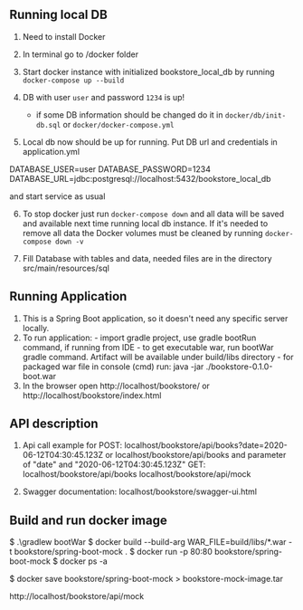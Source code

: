 ## Running local DB

1. Need to install Docker
2. In terminal go to /docker folder 
3. Start docker instance with initialized bookstore_local_db by running `docker-compose up --build`
4. DB with user `user` and password `1234` is up!
    * if some DB information should be changed do it in `docker/db/init-db.sql` or 
    `docker/docker-compose.yml`

5. Local db now should be up for running. Put DB url and credentials in application.yml 

DATABASE_USER=user
DATABASE_PASSWORD=1234
DATABASE_URL=jdbc:postgresql://localhost:5432/bookstore_local_db

and start service as usual

6. To stop docker just run `docker-compose down` and all data will be saved and available next time running local db instance.
If it's needed to remove all data the Docker volumes must be cleaned by running `docker-compose down -v`

7. Fill Database with tables and data, needed files are in the directory  src/main/resources/sql

## Running Application

1. This is a Spring Boot application, so it doesn't need any specific server locally.
2. To run application:
       - import gradle project, use gradle bootRun command, if running from IDE
       - to get executable war, run bootWar gradle command. Artifact will be available under build/libs directory
       - for packaged war file in console (cmd) run: java -jar ./bookstore-0.1.0-boot.war
3. In the browser open http://localhost/bookstore/ or http://localhost/bookstore/index.html 

## API description
1. Api call example for POST: localhost/bookstore/api/books?date=2020-06-12T04:30:45.123Z 
                              or localhost/bookstore/api/books and parameter of "date" and "2020-06-12T04:30:45.123Z"
                        GET: localhost/bookstore/api/books
                             localhost/bookstore/api/mock  
           
2. Swagger documentation: localhost/bookstore/swagger-ui.html

## Build and run docker image

$ .\gradlew bootWar
$ docker build --build-arg WAR_FILE=build/libs/*.war -t bookstore/spring-boot-mock .
$ docker run -p 80:80 bookstore/spring-boot-mock
$ docker ps -a

$ docker save bookstore/spring-boot-mock > bookstore-mock-image.tar

http://localhost/bookstore/api/mock
